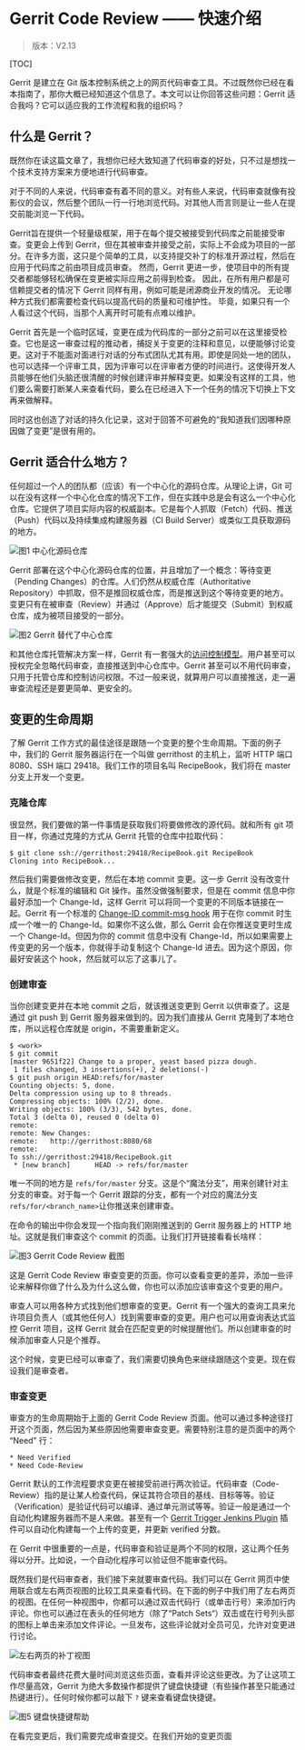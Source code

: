 # Gerrit Code Review —— 快速介绍

> 版本：V2.13

[TOC]

Gerrit 是建立在 Git 版本控制系统之上的网页代码审查工具。不过既然你已经在看本指南了，那你大概已经知道这个信息了。本文可以让你回答这些问题：Gerrit 适合我吗？它可以适应我的工作流程和我的组织吗？

## 什么是 Gerrit？

既然你在读这篇文章了，我想你已经大致知道了代码审查的好处，只不过是想找一个技术支持方案来方便地进行代码审查。

对于不同的人来说，代码审查有着不同的意义。对有些人来说，代码审查就像有投影仪的会议，然后整个团队一行一行地浏览代码。对其他人而言则是让一些人在提交前能浏览一下代码。‌

Gerrit旨在提供一个轻量级框架，用于在每个提交被接受到代码库之前能接受审查。变更会上传到 Gerrit，但在其被审查并接受之前，实际上不会成为项目的一部分。在许多方面，这只是个简单的工具，以支持提交补丁的标准开源过程，然后在应用于代码库之前由项目成员审查。 然而，Gerrit 更进一步，使项目中的所有提交者都能够轻松确保在变更被实际应用之前得到检查。 因此，在所有用户都是可信赖提交者的情况下 Gerrit 同样有用，例如可能是闭源商业开发的情况。 无论哪种方式我们都需要检查代码以提高代码的质量和可维护性。 毕竟，如果只有一个人看过这个代码，当那个人离开时可能有点难以维护。‌

Gerrit 首先是一个临时区域，变更在成为代码库的一部分之前可以在这里接受检查。它也是这一审查过程的推动者，捕捉关于变更的注释和意见，以便能够讨论变更。这对于不能面对面进行对话的分布式团队尤其有用。即使是同处一地的团队，也可以选择一个评审工具，因为评审可以在评审者方便的时间进行。这使得开发人员能够在他们头脑还很清醒的时候创建评审并解释变更。如果没有这样的工具，他们要么需要打断某人来查看代码，要么在已经进入下一个任务的情况下切换上下文再来做解释。‌

同时这也创造了对话的持久化记录，这对于回答不可避免的“我知道我们因哪种原因做了变更”是很有用的。

## Gerrit 适合什么地方？

任何超过一个人的团队都（应该）有一个中心化的源码仓库。从理论上讲，Git 可以在没有这样一个中心化仓库的情况下工作，但在实践中总是会有这么一个中心化仓库。它提供了项目实际内容的权威副本。它是每个人抓取（Fetch）代码、推送（Push）代码以及持续集成构建服务器（CI Build Server）或类似工具获取源码的地方。

![图1 中心化源码仓库](./images/intro-quick-central-repo.png)

Gerrit 部署在这个中心化源码仓库的位置，并且增加了一个概念：等待变更（Pending Changes）的仓库。人们仍然从权威仓库（Authoritative Repository）中抓取，但不是推回权威仓库，而是推送到这个等待变更的地方。变更只有在被审查（Review）并通过（Approve）后才能提交（Submit）到权威仓库，成为被项目接受的一部分。

![图2 Gerrit 替代了中心仓库](./images/intro-quick-central-gerrit.png)

和其他仓库托管解决方案一样，Gerrit 有一套强大的[访问控制模型](./access-model.md)。用户甚至可以授权完全忽略代码审查，直接推送到中心仓库中。Gerrit 甚至可以不用代码审查，只用于托管仓库和控制访问权限。不过一般来说，就算用户可以直接推送，走一遍审查流程还是要更简单、更安全的。

## 变更的生命周期

了解 Gerrit 工作方式的最佳途径是跟随一个变更的整个生命周期。下面的例子中，我们的 Gerrit 服务器运行在一个叫做 gerrithost 的主机上，监听 HTTP 端口 8080、SSH 端口 29418。我们工作的项目名叫 RecipeBook，我们将在 master 分支上开发一个变更。

### 克隆仓库

很显然，我们要做的第一件事情是获取我们将要做修改的源代码。就和所有 git 项目一样，你通过克隆的方式从 Gerrit 托管的仓库中拉取代码：

```console
$ git clone ssh://gerrithost:29418/RecipeBook.git RecipeBook
Cloning into RecipeBook...
```

然后我们需要做修改变更，然后在本地 commit 变更。这一步 Gerrit 没有改变什么，就是个标准的编辑和 Git 操作。虽然没做强制要求，但是在 commit 信息中你最好添加一个 Change-Id，这样 Gerrit 可以将同一个变更的不同版本链接在一起。Gerrit 有一个标准的 [Change-ID commit-msg hook](./user-change-id.md) 用于在你 commit 时生成一个唯一的 Change-Id。如果你不这么做，那么 Gerrit 会在你推送变更时生成一个 Change-Id。但因为你的 commit 信息中没有 Change-Id，所以如果需要上传变更的另一个版本，你就得手动复制这个 Change-Id 进去。因为这个原因，你最好安装这个 hook，然后就可以忘了这事儿了。

### 创建审查

当你创建变更并在本地 commit 之后，就该推送变更到 Gerrit 以供审查了。这是通过 git push 到 Gerrit 服务器来做到的。因为我们直接从 Gerrit 克隆到了本地仓库，所以远程仓库就是 origin，不需要重新定义。

```console
$ <work>
$ git commit
[master 9651f22] Change to a proper, yeast based pizza dough.
 1 files changed, 3 insertions(+), 2 deletions(-)
$ git push origin HEAD:refs/for/master
Counting objects: 5, done.
Delta compression using up to 8 threads.
Compressing objects: 100% (2/2), done.
Writing objects: 100% (3/3), 542 bytes, done.
Total 3 (delta 0), reused 0 (delta 0)
remote:
remote: New Changes:
remote:   http://gerrithost:8080/68
remote:
To ssh://gerrithost:29418/RecipeBook.git
 * [new branch]      HEAD -> refs/for/master
```

唯一不同的地方是 `refs/for/master` 分支。这是个“魔法分支”，用来创建针对主分支的审查。对于每一个 Gerrit 跟踪的分支，都有一个对应的魔法分支 `refs/for/<branch_name>`让你推送来创建审查。

在命令的输出中你会发现一个指向我们刚刚推送到的 Gerrit 服务器上的 HTTP 地址。这就是我们审查这个 commit 的页面。让我们打开链接看看长啥样：

![图3 Gerrit Code Review 截图](./images/intro-quick-new-review.jpg)

这是 Gerrit Code Review 审查变更的页面。你可以查看变更的差异，添加一些评论来解释你做了什么及为什么这么做，你也可以添加应该审查这个变更的用户。

审查人可以用各种方式找到他们想审查的变更。Gerrit 有一个强大的查询工具来允许项目负责人（或其他任何人）找到需要审查的变更。用户也可以用查询表达式监控 Gerrit 项目，这样 Gerrit 就会在匹配变更的时候提醒他们。所以创建审查的时候添加审查人只是个推荐。

这个时候，变更已经可以审查了，我们需要切换角色来继续跟随这个变更。现在假设我们是审查者。

### 审查变更

审查方的生命周期始于上面的 Gerrit Code Review 页面。他可以通过多种途径打开这个页面，然后因为某些原因他需要审查变更。需要特别注意的是页面中的两个 “Need” 行：

```
* Need Verified
* Need Code-Review
```

Gerrit 默认的工作流程要求变更在被接受前进行两次验证。代码审查（Code-Review）指的是让某人检查代码，保证其符合项目的基线、目标等等。验证（Verification）是验证代码可以编译、通过单元测试等等。验证一般是通过一个自动化构建服务器而不是人来做。甚至有一个 [Gerrit Trigger Jenkins Plugin](https://wiki.jenkins-ci.org/display/JENKINS/Gerrit+Trigger) 插件可以自动化构建每一个上传的变更，并更新 verified 分数。

在 Gerrit 中很重要的一点是，代码审查和验证是两个不同的权限，这让两个任务得以分开。比如说，一个自动化程序可以验证但不能审查代码。

既然我们是代码审查者，我们接下来就要审查代码。我们可以在 Gerrit 网页中使用联合或左右两页视图的比较工具来查看代码。在下面的例子中我们用了左右两页的视图。在任何一种视图中，你都可以通过双击代码行（或单击行号）来添加行内评论。你也可以通过在表头的任何地方（除了“Patch Sets“）双击或在行号列头部的图标上单击来添加文件评论。一旦发布，这些评论就对全员可见，允许对变更进行讨论。

![左右两页的补丁视图](./images/intro-quick-review-line-comment.jpg)

代码审查者最终花费大量时间浏览这些页面，查看并评论这些更改。为了让这项工作尽量高效，Gerrit 为绝大多数操作都提供了键盘快捷键（有些操作甚至只能通过热键进行）。任何时候你都可以敲下 `?` 键来查看键盘快捷键。

![图5 键盘快捷键帮助](./images/intro-quick-hot-key-help.jpg)

在看完变更后，我们需要完成审查提交。在我们开始的变更页面

